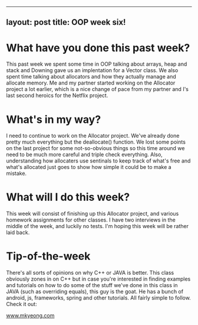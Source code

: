 
---
layout: post
title: OOP week six!
---

# What have you done this past week?

This past week we spent some time in OOP talking about arrays, heap and stack and Downing gave us an implentation for a Vector class. We also spent time talking about allocators and how they actually manage and allocate memory. Me and my partner started working on the Allocator project a lot earlier, which is a nice change of pace from my partner and I's last second heroics for the Netflix project.  

# What's in my way?

I need to continue to work on the Allocator project. We've already done pretty much everything but the deallocate() function. We lost some points on the last project for some not-so-obvious things so this time around we need to be much more careful and triple check everything. Also, understanding how allocaters use sentinals to keep track of what's free and what's allocated just goes to show how simple it could be to make a mistake.

# What will I do this week?

This week will consist of finishing up this Allocator project, and various homework assignments for other classes. I have two interviews in the middle of the week, and luckily no tests. I'm hoping this week will be rather laid back.

# Tip-of-the-week

There's all sorts of opinions on why C++ or JAVA is better. This class obviously zones in on C++ but in case you're interested in finding examples and tutorials on how to do some of the stuff we've done in this class in JAVA (such as overriding equals), this guy is the goat. He has a bunch of android, js, frameworks, spring and other tutorials. All fairly simple to follow. Check it out:

www.mkyeong.com
